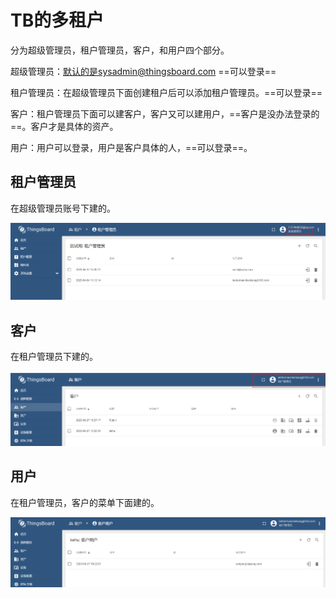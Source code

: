 # TB的多租户

分为超级管理员，租户管理员，客户，和用户四个部分。

超级管理员：默认的是sysadmin@thingsboard.com ==可以登录==

租户管理员：在超级管理员下面创建租户后可以添加租户管理员。==可以登录==

客户：租户管理员下面可以建客户，客户又可以建用户，==客户是没办法登录的==。客户才是具体的资产。

用户：用户可以登录，用户是客户具体的人，==可以登录==。

## 租户管理员

在超级管理员账号下建的。

![image-20230627153411271](Imag/image-20230627153411271.png)

## 客户

在租户管理员下建的。

![image-20230627153429945](Imag/image-20230627153429945.png)

## 用户

在租户管理员，客户的菜单下面建的。

![image-20230627153451837](Imag/image-20230627153451837.png)